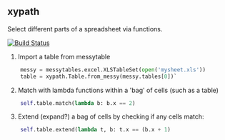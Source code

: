 ## xypath

Select different parts of a spreadsheet via functions.

[![Build Status](https://travis-ci.org/scraperwiki/xypath.png?branch=master)](https://travis-ci.org/scraperwiki/xypath)

1. Import a table from messytable
```python
    messy = messytables.excel.XLSTableSet(open('mysheet.xls'))
    table = xypath.Table.from_messy(messy.tables[0])`
```

2. Match with lambda functions within a 'bag' of cells (such as a table)
```python
    self.table.match(lambda b: b.x == 2)
```

3. Extend (expand?) a bag of cells by checking if any cells match:
```python
    self.table.extend(lambda t, b: t.x == (b.x + 1)
```
